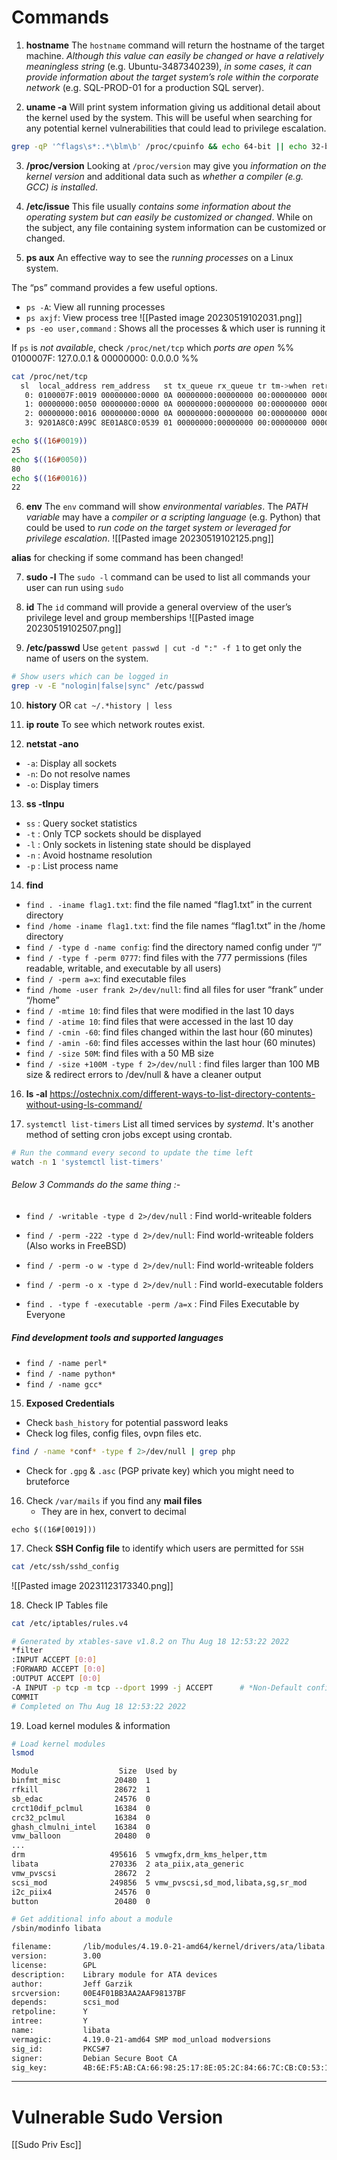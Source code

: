 # Commands
1) **hostname**
The `hostname` command will return the hostname of the target machine. *Although this value can easily be changed or have a relatively meaningless string* (e.g. Ubuntu-3487340239), *in some cases, it can provide information about the target system’s role within the corporate network* (e.g. SQL-PROD-01 for a production SQL server).

2) **uname -a**
Will print system information giving us additional detail about the kernel used by the system. This will be useful when searching for any potential kernel vulnerabilities that could lead to privilege escalation.
```sh
grep -qP '^flags\s*:.*\blm\b' /proc/cpuinfo && echo 64-bit || echo 32-bit
```

3) **/proc/version**
Looking at `/proc/version` may give you *information on the kernel version* and additional data such as *whether a compiler (e.g. GCC) is installed*.

4) **/etc/issue**
This file usually *contains some information about the operating system but can easily be customized or changed*. While on the subject, any file containing system information can be customized or changed.

5) **ps aux**
An effective way to see the *running processes* on a Linux system.

The “ps” command provides a few useful options.
-   `ps -A`: View all running processes
-   `ps axjf`: View process tree
![[Pasted image 20230519102031.png]]
- `ps -eo user,command` : Shows all the processes & which user is running it

If `ps` is *not available*, check `/proc/net/tcp` which *ports are open*
%% 0100007F: 127.0.0.1 & 00000000: 0.0.0.0 %%
```sh
cat /proc/net/tcp
  sl  local_address rem_address   st tx_queue rx_queue tr tm->when retrnsmt   uid  timeout inode
   0: 0100007F:0019 00000000:0000 0A 00000000:00000000 00:00000000 00000000     0        0 14687 1 f62f9740 100 0 0 10 20
   1: 00000000:0050 00000000:0000 0A 00000000:00000000 00:00000000 00000000     0        0 13788 1 f62f8040 100 0 0 10 0
   2: 00000000:0016 00000000:0000 0A 00000000:00000000 00:00000000 00000000     0        0 14640 1 f62f8bc0 100 0 0 10 0
   3: 9201A8C0:A99C 8E01A8C0:0539 01 00000000:00000000 00:00000000 00000000    33        0 15248 3 f62f9180 20 4 31 10 -1

echo $((16#0019))
25
echo $((16#0050))
80
echo $((16#0016))
22
```

6) **env**
The `env` command will show *environmental variables*.
The *PATH variable* may have a *compiler or a scripting language* (e.g. Python) that could be used to *run code on the target system or leveraged for privilege escalation*.
![[Pasted image 20230519102125.png]]

**alias** for checking if some command has been changed!

7) **sudo -l**
The `sudo -l` command can be used to list all commands your user can run using `sudo`

8) **id**
The `id` command will provide a general overview of the user’s privilege level and group memberships
![[Pasted image 20230519102507.png]]

9) **/etc/passwd**
Use `getent passwd | cut -d ":" -f 1` to get only the name of users on the system.
```sh
# Show users which can be logged in
grep -v -E "nologin|false|sync" /etc/passwd
```

10) **history** OR `cat ~/.*history | less`

11) **ip route**
To see which network routes exist.

12) **netstat -ano**
-   `-a`: Display all sockets
-   `-n`: Do not resolve names
-   `-o`: Display timers

13) **ss -tlnpu**
- `ss` : Query socket statistics
- `-t` : Only TCP sockets should be displayed
- `-l` : Only sockets in listening state should be displayed
- `-n` : Avoid hostname resolution
- `-p` : List process name


14) **find**
-   `find . -iname flag1.txt`: find the file named “flag1.txt” in the current directory
-   `find /home -iname flag1.txt`: find the file names “flag1.txt” in the /home directory
-   `find / -type d -name config`: find the directory named config under “/”
-   `find / -type f -perm 0777`: find files with the 777 permissions (files readable, writable, and executable by all users)
-   `find / -perm a=x`: find executable files
-   `find /home -user frank 2>/dev/null`: find all files for user “frank” under “/home”
-   `find / -mtime 10`: find files that were modified in the last 10 days
-   `find / -atime 10`: find files that were accessed in the last 10 day
-   `find / -cmin -60`: find files changed within the last hour (60 minutes)
-   `find / -amin -60`: find files accesses within the last hour (60 minutes)
-   `find / -size 50M`: find files with a 50 MB size
-   `find / -size +100M -type f 2>/dev/null` : find files larger than 100 MB size & redirect errors to /dev/null & have a cleaner output

16) **ls -al**
https://ostechnix.com/different-ways-to-list-directory-contents-without-using-ls-command/

17) `systemctl list-timers`
List all timed services by *systemd*. It's another method of setting cron jobs except using crontab.
```sh
# Run the command every second to update the time left
watch -n 1 'systemctl list-timers'
```


###### Below 3 Commands do the same thing :-
-   `find / -writable -type d 2>/dev/null` : Find world-writeable folders
-   `find / -perm -222 -type d 2>/dev/null`: Find world-writeable folders (Also works in FreeBSD)
-   `find / -perm -o w -type d 2>/dev/null`: Find world-writeable folders

-   `find / -perm -o x -type d 2>/dev/null` : Find world-executable folders
-   `find . -type f -executable -perm /a=x` : Find Files Executable by Everyone


##### Find development tools and supported languages
-   `find / -name perl*`
-   `find / -name python*`
-   `find / -name gcc*`


15) **Exposed Credentials**
- Check `bash_history` for potential password leaks
- Check log files, config files, ovpn files etc.
```sh
find / -name *conf* -type f 2>/dev/null | grep php
```
- Check for `.gpg` & `.asc` (PGP private key) which you might need to bruteforce


16) Check `/var/mails` if you find any **mail files**
	- They are in hex, convert to decimal
```
echo $((16#[0019]))
```


17) Check **SSH Config file** to identify which users are permitted for `SSH`
```sh
cat /etc/ssh/sshd_config
```

![[Pasted image 20231123173340.png]]

18) Check IP Tables file
```sh
cat /etc/iptables/rules.v4

# Generated by xtables-save v1.8.2 on Thu Aug 18 12:53:22 2022
*filter
:INPUT ACCEPT [0:0]
:FORWARD ACCEPT [0:0]
:OUTPUT ACCEPT [0:0]
-A INPUT -p tcp -m tcp --dport 1999 -j ACCEPT      # *Non-Default configuration*
COMMIT
# Completed on Thu Aug 18 12:53:22 2022
```

19) Load kernel modules & information
```sh
# Load kernel modules
lsmod

Module                  Size  Used by
binfmt_misc            20480  1
rfkill                 28672  1
sb_edac                24576  0
crct10dif_pclmul       16384  0
crc32_pclmul           16384  0
ghash_clmulni_intel    16384  0
vmw_balloon            20480  0
...
drm                   495616  5 vmwgfx,drm_kms_helper,ttm
libata                270336  2 ata_piix,ata_generic
vmw_pvscsi             28672  2
scsi_mod              249856  5 vmw_pvscsi,sd_mod,libata,sg,sr_mod
i2c_piix4              24576  0
button                 20480  0

# Get additional info about a module
/sbin/modinfo libata

filename:       /lib/modules/4.19.0-21-amd64/kernel/drivers/ata/libata.ko
version:        3.00
license:        GPL
description:    Library module for ATA devices
author:         Jeff Garzik
srcversion:     00E4F01BB3AA2AAF98137BF
depends:        scsi_mod
retpoline:      Y
intree:         Y
name:           libata
vermagic:       4.19.0-21-amd64 SMP mod_unload modversions
sig_id:         PKCS#7
signer:         Debian Secure Boot CA
sig_key:        4B:6E:F5:AB:CA:66:98:25:17:8E:05:2C:84:66:7C:CB:C0:53:1F:8C
```

---
# Vulnerable Sudo Version
[[Sudo Priv Esc]]
